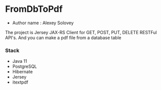 # FromDbToPdf #


* Author name : Alexey Solovey

The project is Jersey JAX-RS Client for GET, POST, PUT, DELETE RESTFul API's. And you can make a pdf file from a database table


### Stack ###

* Java 11
* PostgreSQL
* Hibernate
* Jersey
* itextpdf
